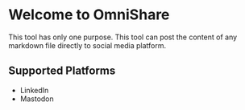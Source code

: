 # Welcome to OmniShare

This tool has only one purpose. This tool can post the content of any markdown file directly to social media platform.

## Supported Platforms

- LinkedIn
- Mastodon
